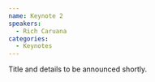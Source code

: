 ```yaml
---
name: Keynote 2
speakers:
  - Rich Caruana
categories:
  - Keynotes
---
```


Title and details to be announced shortly.